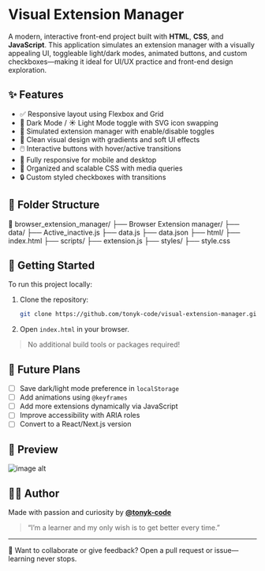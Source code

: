 # Visual Extension Manager

A modern, interactive front-end project built with **HTML**, **CSS**, and **JavaScript**. This application simulates an extension manager with a visually appealing UI, toggleable light/dark modes, animated buttons, and custom checkboxes—making it ideal for UI/UX practice and front-end design exploration.

## ✨ Features

- ✅ Responsive layout using Flexbox and Grid
- 🌙 Dark Mode / ☀️ Light Mode toggle with SVG icon swapping
- 🧩 Simulated extension manager with enable/disable toggles
- 🎨 Clean visual design with gradients and soft UI effects
- 🖱️ Interactive buttons with hover/active transitions
- 📱 Fully responsive for mobile and desktop
- 🧠 Organized and scalable CSS with media queries
- 🔒 Custom styled checkboxes with transitions

## 📁 Folder Structure

📁 browser_extension_manager/
├── Browser Extension manager/
    ├── data/
        ├── Active_inactive.js
        ├── data.js
        ├── data.json
    ├── html/
        ├── index.html
    ├── scripts/
        ├── extension.js
    ├── styles/
        ├── style.css


## 🚀 Getting Started

To run this project locally:

1. Clone the repository:
   ```bash
   git clone https://github.com/tonyk-code/visual-extension-manager.git
   ```
2. Open `index.html` in your browser.

> No additional build tools or packages required!

## 🧠 Future Plans

- [ ] Save dark/light mode preference in `localStorage`
- [ ] Add animations using `@keyframes`
- [ ] Add more extensions dynamically via JavaScript
- [ ] Improve accessibility with ARIA roles
- [ ] Convert to a React/Next.js version

## 📸 Preview

![image alt](https://github.com/tonyk-code/Front-End-projects/blob/925aa0b4b7719ecd435f6356e42be52a86a68fae/Browser%20Extension%20manager/preview/capture_20250723174316684.bmp)


## 🧑‍💻 Author

Made with passion and curiosity by **[@tonyk-code](https://github.com/tonyk-code)**  
> “I’m a learner and my only wish is to get better every time.”

---

🧠 Want to collaborate or give feedback? Open a pull request or issue—learning never stops.
